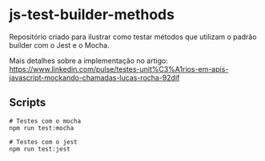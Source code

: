 # js-test-builder-methods
Repositório criado para ilustrar como testar métodos que utilizam o padrão builder com o Jest e o Mocha.

Mais detalhes sobre a implementação no artigo: https://www.linkedin.com/pulse/testes-unit%C3%A1rios-em-apis-javascript-mockando-chamadas-lucas-rocha-92dif

## Scripts

```shell
# Testes com o mocha
npm run test:mocha

# Testes com o jest
npm run test:jest
```
